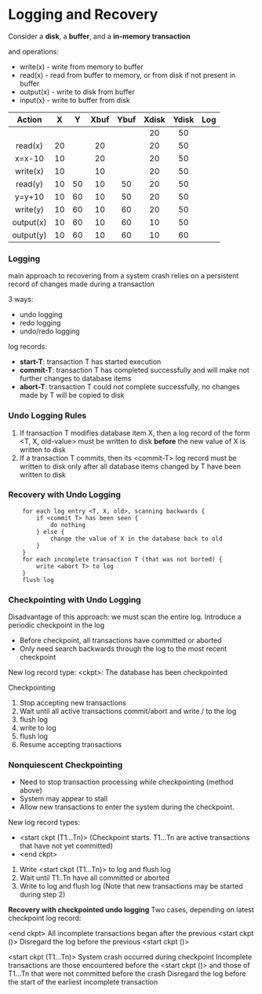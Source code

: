 
# Logging and Recovery
Consider a **disk**, a **buffer**, and a **in-memory transaction**

and operations:
- write(x) - write from memory to buffer
- read(x) - read from buffer to memory, or from disk if not present in buffer
- output(x) - write to disk from buffer 
- input(x) - write to buffer from disk

|   Action  |  X |  Y | Xbuf | Ybuf | Xdisk | Ydisk | Log |
|:---------:|:--:|:--:|:----:|:----:|:-----:|:-----:|:---:|
|           |    |    |      |      |   20  |   50  |     |
|  read(x)  | 20 |    |  20  |      |   20  |   50  |     |
|   x=x-10  | 10 |    |  20  |      |   20  |   50  |     |
|  write(x) | 10 |    |  10  |      |   20  |   50  |     |
|  read(y)  | 10 | 50 |  10  |  50  |   20  |   50  |     |
|   y=y+10  | 10 | 60 |  10  |  50  |   20  |   50  |     |
|  write(y) | 10 | 60 |  10  |  60  |   20  |   50  |     |
| output(x) | 10 | 60 |  10  |  60  |   10  |   50  |     |
| output(y) | 10 | 60 |  10  |  60  |   10  |   60  |     |

### Logging
main approach to recovering from a system crash relies on a persistent record of changes made during a transaction

3 ways:
- undo logging
- redo logging
- undo/redo logging

log records:
- **start-T**: transaction T has started execution
- **commit-T**: transaction T has completed successfully and will make not further changes to database items
- **abort-T**: transaction T could not complete successfully, no changes made by T will be copied to disk

### Undo Logging Rules
1. If transaction T modifies database item X, then a log record of the form <T, X, old-value> must be written to disk **before** the new value of X is written to disk
2. If a transaction T commits, then its \<commit-T\> log record must be written to disk only after all database items changed by T have been written to disk



### Recovery with Undo Logging

		for each log entry <T, X, old>, scanning backwards {
			if <commit T> has been seen {
				do nothing
			} else {
				change the value of X in the database back to old
			}
		}
		for each incomplete transaction T (that was not borted) {
			write <abort T> to log
		}
		flush log

### Checkpointing with Undo Logging
Disadvantage of this approach: we must scan the entire log.
Introduce a periodic checkpoint in the log
- Before checkpoint, all transactions have committed or aborted
- Only need search backwards through the log to the most recent checkpoint

New log record type:
\<ckpt>: The database has been checkpointed

Checkpointing
1. Stop accepting new transactions
2. Wait until all active transactions commit/abort and write <commit T>/<abort T> to the log
3. flush log
4. write <ckpt> to log
5. flush log
6. Resume accepting transactions

### Nonquiescent Checkpointing
- Need to stop transaction processing while checkpointing (method above)
- System may appear to stall
- Allow new transactions to enter the system during the checkpoint.

New log record types:
- \<start ckpt (T1...Tn)> (Checkpoint starts. T1...Tn are active transactions that
have not yet committed)
- \<end ckpt>

1. Write \<start ckpt (T1...Tn)> to log and flush log
2. Wait until T1..Tn have all committed or aborted
3. Write <end ckpt> to log and flush log
(Note that new transactions may be started during step 2)

**Recovery with checkpointed undo logging**
Two cases, depending on latest checkpoint log record:

\<end ckpt>
All incomplete transactions began after the previous \<start ckpt ()>
Disregard the log before the previous \<start ckpt ()> 

\<start ckpt (T1...Tn)>
System crash occurred during checkpoint
Incomplete transactions are those encountered before the \<start ckpt ()> and those of T1...Tn that were not committed before the crash
Disregard the log before the start of the earliest incomplete transaction

<!--stackedit_data:
eyJoaXN0b3J5IjpbMTEyOTEyNTYxMCwtMTIwODU4NDY1NSw3Nz
E0OTg4NDQsLTc0NDc2NTI4NCw0MjMxOTA5Ml19
-->
